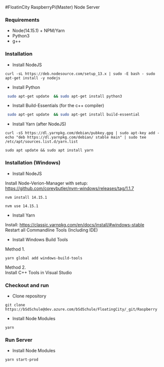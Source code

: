 #FloatinCity RaspberryPi(Master) Node Server

### Requirements

-   Node(14.15.1) + NPM/Yarn
-   Python3
-   g++

### Installation

-   Install NodeJS

```shell
curl -sL https://deb.nodesource.com/setup_13.x | sudo -E bash - sudo apt-get install -y nodejs
```

-   Install Python

```bash
 sudo apt-get update  && sudo apt-get install python3
```

-   Install Build-Essentials (for the c++ compiler)

```bash
 sudo apt-get update  && sudo apt-get install build-essential
```

-   Install Yarn (after NodeJS)

```shell
curl -sS https://dl.yarnpkg.com/debian/pubkey.gpg | sudo apt-key add -
echo "deb https://dl.yarnpkg.com/debian/ stable main" | sudo tee /etc/apt/sources.list.d/yarn.list
```

```shell
sudo apt update && sudo apt install yarn
```


### Installation (Windows)


-   Install NodeJS


Install Node-Verion-Manager with setup: https://github.com/coreybutler/nvm-windows/releases/tag/1.1.7
```shell
nvm install 14.15.1

nvm use 14.15.1
```


-   Install Yarn

Install: https://classic.yarnpkg.com/en/docs/install/#windows-stable
<br>
Restart all Commandline Tools (Including IDE)


-   Install Windows Build Tools

Method 1.
```shell
yarn global add windows-build-tools
```

Method 2.
<br>
Install C++ Tools in Visual Studio



### Checkout and run

-   Clone repository

```shell
git clone https://bSdSchule@dev.azure.com/bSdSchule/FloatingCity/_git/Raspberry
```

-   Install Node Modules

```shell
yarn
```

### Run Server

-   Install Node Modules

```shell
yarn start-prod
```
